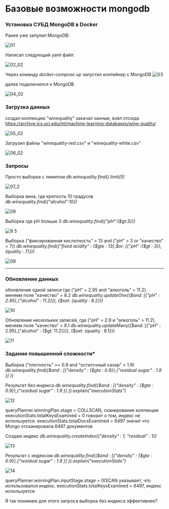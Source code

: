 # Базовые возможности mongodb 

### Установка СУБД MongoDB в Docker

Ранее уже запулил MongoDB:

![01](https://user-images.githubusercontent.com/95203401/166622617-95ac6910-ff57-4557-a060-788b0acc6a46.png)

Написал следующий yaml файл:

![02_02](https://user-images.githubusercontent.com/95203401/166622727-3231cf49-2ead-4383-b570-faddde15c573.png)

Через команду *docker-compose up* запустил контейнер с MongoDB
![03](https://user-images.githubusercontent.com/95203401/166622825-76e054ce-8ece-4c48-bf3d-444ca5f7f977.png)

далее подключился к MongoDB

![04_02](https://user-images.githubusercontent.com/95203401/166649489-c74f5b4c-6729-4d13-a3c2-945a6807469f.png)

### Загрузка данных

создал коллекцию "winequality"
закачал занные, взял отсюда https://archive.ics.uci.edu/ml/machine-learning-databases/wine-quality/ 

![05_02](https://user-images.githubusercontent.com/95203401/166649936-88fb11be-fd1b-4f00-8a6e-7fe8941a2ad4.png)

Загрузил файлы "winequality-red.csv" и "winequality-white.csv"

![06_02](https://user-images.githubusercontent.com/95203401/166649984-0f8343b7-eb3b-4a5e-9067-4788b2ee941b.png)

### Запросы

Просто выборка с лимитом 
*db.winequality.find().limit(5)*

![07_2](https://user-images.githubusercontent.com/95203401/166650088-38fbdf7e-d136-4c1a-8c76-ba99818c43b1.png)

Выборка вина, где крепость 10 градусов 
*db.winequality.find({"alcohol":10})*

![08](https://user-images.githubusercontent.com/95203401/166650119-3d3d5181-38de-4dcb-abab-f65e6271a4d3.png)

Выборка где pH больше 3
*db.winequality.find({"pH":{$gt:3}})*

![8 5](https://user-images.githubusercontent.com/95203401/166650435-83d2efd4-4e15-4601-b411-c6501574117c.png)


Выборка ("фиксированная кислотность" > 13 and ("pH" > 3 or "качество" = 7))
*db.winequality.find({"fixed acidity" : {$gte : 13},$or: [{"pH" :{$gt : 3}},{quality : 7}]})*

![09](https://user-images.githubusercontent.com/95203401/166650506-ae6a531f-0f31-4da0-92a0-66ec4f6050ee.png)

-----
### Обновление данных

обновление одной записи где ("pH" = 2.95 and "алкоголь" = 11.2), меняем поле "качество" = 8.2
*db.winequality.updateOne({$and: [{"pH" : 2.95},{"alcohol" : 11.2}]}, {$set: {quality : 8.2}})*

![10](https://user-images.githubusercontent.com/95203401/166650802-7da10fe0-6a7f-4fa8-8467-8d79e8981636.png)

Обновление нескольких записей, где ("pH" = 2.9 и "алкоголь" > 11.2), меняем поле "качество" = 8.1
db.winequality.updateMany({$and: [{"pH" : 2.95},{"alcohol" : {$gt: 11.2}}]}, {$set: {quality : 8.1}})

![11](https://user-images.githubusercontent.com/95203401/166650936-f0b16fee-81d9-4f02-88dc-e3253978761c.png)

### Задание повышенной сложности*

Выборка ("плотность" >= 0.9 and "остаточный сахар" < 1.9) 
*db.winequality.find({$and : [{"density" : {$gte : 0.9}},{"residual sugar" : 1.9 }] })*

Результат без индекса
*db.winequality.find({$and : [{"density" : {$gte : 0.9}},{"residual sugar" : 1.9 }] }).explain("executionStats")*

![12](https://user-images.githubusercontent.com/95203401/166651020-7930bd9c-5bd6-4483-bc03-c2d87c2cf2ad.png)

queryPlanner.winningPlan.stage = COLLSCAN, сканирование коллекции
executionStats.totalKeysExamined = 0 говорит о том, индекс не используется. 
executionStats.totalDocsExamined = 6497 значит что Mongo отсканировала 6497 документов

Создаю индекс 
*db.winequality.createIndex({"density" : 1, "residual" : 1})*

![13](https://user-images.githubusercontent.com/95203401/166651079-7cc0097b-2303-485a-95de-d1736ff80962.png)

Результат с индексом
*db.winequality.find({$and : [{"density" : {$gte : 0.9}},{"residual sugar" : 1.9 }] }).explain("executionStats")*

![14](https://user-images.githubusercontent.com/95203401/166651115-411a7d55-deb3-4915-9bbd-f55297537cd3.png)

queryPlanner.winningPlan.inputStage.stage = IXSCAN указывает, что использовался индекс.
executionStats.totalKeysExamined = 6497, индекс используется

Я так понимаю для этого запроса выборка без индекса эффективнее?
